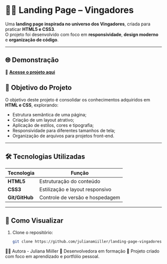 # 🦸‍♀️ Landing Page – Vingadores  

Uma **landing page inspirada no universo dos Vingadores**, criada para praticar **HTML5 e CSS3**.  
O projeto foi desenvolvido com foco em **responsividade**, **design moderno** e **organização de código**.  

---

## 🌐 Demonstração  

🔗 **[Acesse o projeto aqui](https://vingadores-ultimato.netlify.app/)**  

## 🧠 Objetivo do Projeto  

O objetivo deste projeto é consolidar os conhecimentos adquiridos em **HTML e CSS**, explorando:  
- Estrutura semântica de uma página;  
- Criação de um layout atrativo;  
- Aplicação de estilos, cores e tipografia;  
- Responsividade para diferentes tamanhos de tela;  
- Organização de arquivos para projetos front-end.  

---

## 🛠️ Tecnologias Utilizadas  

| Tecnologia | Função |
|-------------|--------|
| **HTML5** | Estruturação do conteúdo |
| **CSS3** | Estilização e layout responsivo |
| **Git/GitHub** | Controle de versão e hospedagem |

---

## 🚀 Como Visualizar  

1. Clone o repositório:
   ```bash
   git clone https://github.com/julianamiiller/landing-page-vingadores.git
   

👩‍💻 Autora - Juliana Miiller
💼 Desenvolvedora em formação
💌 Projeto criado com foco em aprendizado e portfólio pessoal.

